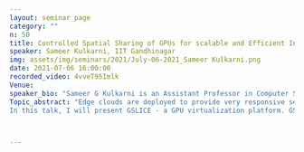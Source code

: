 ```yaml
---
layout: seminar_page
category: ""
n: 50
title: Controlled Spatial Sharing of GPUs for scalable and Efficient Inference at Edge 
speaker: Sameer Kulkarni, IIT Gandhinagar 
img: assets/img/seminars/2021/July-06-2021_Sameer Kulkarni.png
date: 2021-07-06 16:00:00 
recorded_video: 4vveT95Imlk 
Venue: 
speaker_bio: "Sameer G Kulkarni is an Assistant Professor in Computer Sciences at Indian Institute of Technology, Gandhinagar. Prior to this, he worked as a postdoctoral  researcher at the University of California, Riverside. He  received a Ph.D.  degree  in  Computer  Science  from University  of  Göttingen, Germany  in  July  2018. He  received his M.S. degree in Computer Engineering from the University of Southern California, in 2010, and B.E. degree in Computer Science and Engineering from National Institute of Engineering, Mysore, in 2004. He is the recipient of the IEEE TCSC Best PhD Dissertation Award 2019. His work focuses on the resource management aspects towards building Efficient, Scalable and Resilient NFV/Edge platforms. His  research  interests  include  Software Defined  Networking, Network Function Virtualization, Edge Cloud Platforms, Distributed systems,  and  Disaster  Management."
Topic_abstract: "Edge clouds are deployed to provide very responsive services to the end-users. Especially, the increasing demand for cloud-based inference services requires the use of Graphics Processing Units (GPUs). However, the Edge resources such as CPUs and GPUs are limited and must be shared across multiple concurrently running clients. It is highly desirable to multiplex different inference tasks on the GPU and utilize the GPUs efficiently. Batched processing, CUDA streams and Multi-process-service (MPS) help. However, we find that these are not adequate for achieving scalability and do not guarantee predictable performance. Further, edge servers require considerable amounts of streaming data to be processed and account for load variations. 
In this talk, I will present GSLICE - a GPU virtualization platform. GSLICE incorporates a dynamic GPU resource allocation and management framework to maximize performance and resource utilization. We virtualize the GPU by apportioning the GPU resources across different Inference Functions (IFs), thus providing isolation and guaranteeing performance. We develop controlled spatial sharing of GPU, self-learning and adaptive GPU resource allocation and batching schemes that account for network traffic characteristics, while also keeping inference latencies below service level objectives. GSLICE adapts quickly to the streaming data’s workload intensity and the variability of GPU processing costs. GSLICE provides scalability of the GPU for IF processing through efficient and controlled spatial multiplexing, coupled with a GPU resource reallocation scheme with minimal (< 100 microseconds) downtime. Compared to TensorRT and default MPS, GSLICE significantly improves GPU utilization efficiency and achieves 2-13x improvement in aggregate throughput. "



---
```



